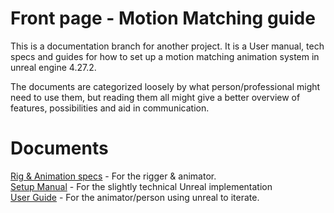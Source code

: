 # Front page - Motion Matching guide

This is a documentation branch for another project. It is a User manual, tech specs and guides for how to set up a motion matching animation system in unreal engine 4.27.2.

The documents are categorized loosely by what person/professional might need to use them, but reading them all might give a better overview of features, possibilities and aid in communication.

# Documents

[Rig & Animation specs](./Rig%26AnimationSpecs.md) - For the rigger & animator. <br>
[Setup Manual](./SetupManual.md) - For the slightly technical Unreal implementation <br>
[User Guide](./UserGuide.md) - For the animator/person using unreal to iterate. <br>
